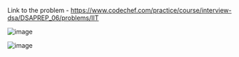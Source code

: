 Link to the problem - https://www.codechef.com/practice/course/interview-dsa/DSAPREP_06/problems/IIT

![image](https://github.com/Haleshot/Competitive-Programming/assets/57552973/7fc43fa4-45d2-4268-a40c-ec4d4f7f44c8)


![image](https://github.com/Haleshot/Competitive-Programming/assets/57552973/7a800345-db10-4f8b-b651-4f8eb86d8359)

